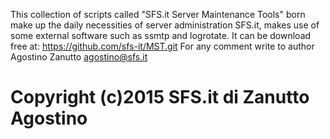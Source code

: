 This collection of scripts called "SFS.it Server Maintenance Tools" born make up the daily necessities of server administration SFS.it, makes use of some external software such as ssmtp and logrotate.
It can be download free at: https://github.com/sfs-it/MST.git
For any comment write to author Agostino Zanutto <agostino@sfs.it>



# Copyright (c)2015 SFS.it di Zanutto Agostino
